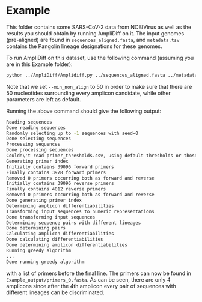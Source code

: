 # Example

This folder contains some SARS-CoV-2 data from NCBIVirus as well as the results you should obtain by running AmpliDiff on it. The input genomes (pre-aligned) are found in `sequences_aligned.fasta`, and `metadata.tsv` contains the Pangolin lineage designations for these genomes.


To run AmpliDiff on this dataset, use the following command (assuming you are in this Example folder):
```bash
python ../AmpliDiff/Amplidiff.py ../sequences_aligned.fasta ../metadata.tsv --min_non_align 50 -o Example_output/
```
Note that we set `--min_non_align` to 50 in order to make sure that there are 50 nucleotides surrounding every amplicon candidate, while other parameters are left as default.

Running the above command should give the following output:
```bash
Reading sequences
Done reading sequences
Randomly selecting up to -1 sequences with seed=0
Done selecting sequences
Processing sequences
Done processing sequences
Couldn\'t read primer_thresholds.csv, using default thresholds or those supplied as command line arguments
Generating primer index
Initially contains 39096 forward primers
Finally contains 3978 forward primers
Removed 0 primers occurring both as forward and reverse
Initially contains 39096 reverse primers
Finally contains 4012 reverse primers
Removed 0 primers occurring both as forward and reverse
Done generating primer index
Determining amplicon differentiabilities
Transforming input sequences to numeric representations
Done transforming input sequences
Determining sequence pairs with different lineages
Done determining pairs
Calculating amplicon differentiabilities
Done calculating differentiabilities
Done determining amplicon differentiabilities
Running greedy algorithm
...
Done running greedy algorithm
```
with a list of primers before the final line. The primers can now be found in `Example_output/primers_0.fasta`. As can be seen, there are only 4 amplicons since after the 4th amplicon every pair of sequences with different lineages can be discriminated.
